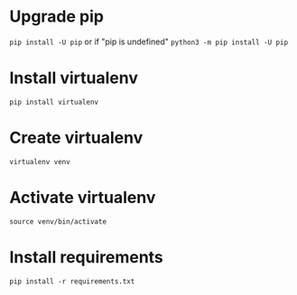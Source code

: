 
# Upgrade pip
`pip install -U pip`
or if "pip is undefined"
`python3 -m pip install -U pip`

# Install virtualenv
`pip install virtualenv`

# Create virtualenv
`virtualenv venv`

# Activate virtualenv
`source venv/bin/activate`

# Install requirements
`pip install -r requirements.txt`